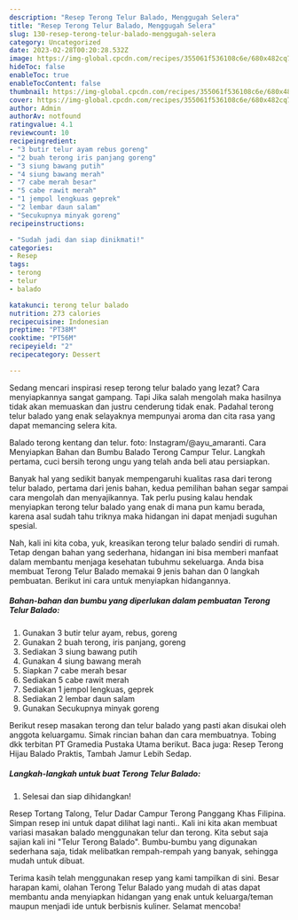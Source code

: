 ```yaml
---
description: "Resep Terong Telur Balado, Menggugah Selera"
title: "Resep Terong Telur Balado, Menggugah Selera"
slug: 130-resep-terong-telur-balado-menggugah-selera
category: Uncategorized
date: 2023-02-28T00:20:28.532Z
image: https://img-global.cpcdn.com/recipes/355061f536108c6e/680x482cq70/terong-telur-balado-foto-resep-utama.jpg
hideToc: false
enableToc: true
enableTocContent: false
thumbnail: https://img-global.cpcdn.com/recipes/355061f536108c6e/680x482cq70/terong-telur-balado-foto-resep-utama.jpg
cover: https://img-global.cpcdn.com/recipes/355061f536108c6e/680x482cq70/terong-telur-balado-foto-resep-utama.jpg
author: Admin
authorAv: notfound
ratingvalue: 4.1
reviewcount: 10
recipeingredient:
- "3 butir telur ayam rebus goreng"
- "2 buah terong iris panjang goreng"
- "3 siung bawang putih"
- "4 siung bawang merah"
- "7 cabe merah besar"
- "5 cabe rawit merah"
- "1 jempol lengkuas geprek"
- "2 lembar daun salam"
- "Secukupnya minyak goreng"
recipeinstructions:

- "Sudah jadi dan siap dinikmati!"
categories:
- Resep
tags:
- terong
- telur
- balado

katakunci: terong telur balado 
nutrition: 273 calories
recipecuisine: Indonesian
preptime: "PT38M"
cooktime: "PT56M"
recipeyield: "2"
recipecategory: Dessert

---
```



Sedang mencari inspirasi resep terong telur balado yang lezat? Cara menyiapkannya sangat gampang. Tapi Jika salah mengolah maka hasilnya tidak akan memuaskan dan justru cenderung tidak enak. Padahal terong telur balado yang enak selayaknya mempunyai aroma dan cita rasa yang dapat memancing selera kita.


Balado terong kentang dan telur. foto: Instagram/@ayu_amaranti. Cara Menyiapkan Bahan dan Bumbu Balado Terong Campur Telur. Langkah pertama, cuci bersih terong ungu yang telah anda beli atau persiapkan.

Banyak hal yang sedikit banyak mempengaruhi kualitas rasa dari terong telur balado, pertama dari jenis bahan, kedua pemilihan bahan segar sampai cara mengolah dan menyajikannya. Tak perlu pusing kalau hendak menyiapkan terong telur balado yang enak di mana pun kamu berada, karena asal sudah tahu triknya maka hidangan ini dapat menjadi suguhan spesial.


Nah, kali ini kita coba, yuk, kreasikan terong telur balado sendiri di rumah. Tetap dengan bahan yang sederhana, hidangan ini bisa memberi manfaat dalam membantu menjaga kesehatan tubuhmu sekeluarga. Anda bisa membuat Terong Telur Balado memakai 9 jenis bahan dan 0 langkah pembuatan. Berikut ini cara untuk menyiapkan hidangannya.

<!--inarticleads1-->

##### Bahan-bahan dan bumbu yang diperlukan dalam pembuatan Terong Telur Balado:

1. Gunakan 3 butir telur ayam, rebus, goreng
1. Gunakan 2 buah terong, iris panjang, goreng
1. Sediakan 3 siung bawang putih
1. Gunakan 4 siung bawang merah
1. Siapkan 7 cabe merah besar
1. Sediakan 5 cabe rawit merah
1. Sediakan 1 jempol lengkuas, geprek
1. Sediakan 2 lembar daun salam
1. Gunakan Secukupnya minyak goreng


Berikut resep masakan terong dan telur balado yang pasti akan disukai oleh anggota keluargamu. Simak rincian bahan dan cara membuatnya. Tobing dkk terbitan PT Gramedia Pustaka Utama berikut. Baca juga: Resep Terong Hijau Balado Praktis, Tambah Jamur Lebih Sedap. 

<!--inarticleads2-->

##### Langkah-langkah untuk buat Terong Telur Balado:


1. Selesai dan siap dihidangkan!

Resep Tortang Talong, Telur Dadar Campur Terong Panggang Khas Filipina. Simpan resep ini untuk dapat dilihat lagi nanti.. Kali ini kita akan membuat variasi masakan balado menggunakan telur dan terong. Kita sebut saja sajian kali ini &#34;Telur Terong Balado&#34;. Bumbu-bumbu yang digunakan sederhana saja, tidak melibatkan rempah-rempah yang banyak, sehingga mudah untuk dibuat. 

Terima kasih telah menggunakan resep yang kami tampilkan di sini. Besar harapan kami, olahan Terong Telur Balado yang mudah di atas dapat membantu anda menyiapkan hidangan yang enak untuk keluarga/teman maupun menjadi ide untuk berbisnis kuliner. Selamat mencoba!
